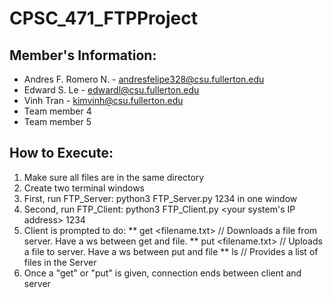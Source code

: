 # CPSC_471_FTPProject

## Member's Information:
* Andres F. Romero N. - andresfelipe328@csu.fullerton.edu
* Edward S. Le - edwardl@csu.fullerton.edu
* Vinh Tran - kimvinh@csu.fullerton.edu
* Team member 4
* Team member 5

## How to Execute:
1. Make sure all files are in the same directory
2. Create two terminal windows
3. First, run FTP_Server: python3 FTP_Server.py 1234 in one window
4. Second, run FTP_Client: python3 FTP_Client.py <your system's IP address> 1234
5. Client is prompted to do:
** get <filename.txt> // Downloads a file from server. Have a ws between get and file.
** put <filename.txt> // Uploads a file to server. Have a ws between put and file
** ls                 // Provides a list of files in the Server
6. Once a "get" or "put" is given, connection ends between client and server

